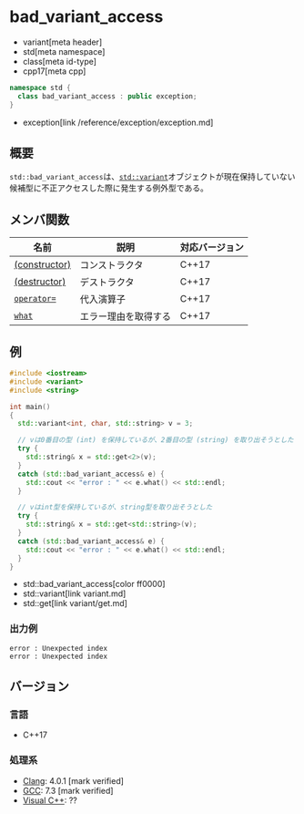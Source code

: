 # bad_variant_access
* variant[meta header]
* std[meta namespace]
* class[meta id-type]
* cpp17[meta cpp]

```cpp
namespace std {
  class bad_variant_access : public exception;
}
```
* exception[link /reference/exception/exception.md]

## 概要
`std::bad_variant_access`は、[`std::variant`](/reference/variant/variant.md)オブジェクトが現在保持していない候補型に不正アクセスした際に発生する例外型である。


## メンバ関数

| 名前 | 説明 | 対応バージョン |
|------|------|----------------|
| [(constructor)](bad_variant_access/op_constructor.md) | コンストラクタ | C++17 |
| [(destructor)](bad_variant_access/op_destructor.md) | デストラクタ | C++17 |
| [`operator=`](bad_variant_access/op_assign.md) | 代入演算子 | C++17 |
| [`what`](bad_variant_access/what.md) | エラー理由を取得する | C++17 |


## 例
```cpp example
#include <iostream>
#include <variant>
#include <string>

int main()
{
  std::variant<int, char, std::string> v = 3;

  // vは0番目の型 (int) を保持しているが、2番目の型 (string) を取り出そうとした
  try {
    std::string& x = std::get<2>(v);
  }
  catch (std::bad_variant_access& e) {
    std::cout << "error : " << e.what() << std::endl;
  }

  // vはint型を保持しているが、string型を取り出そうとした
  try {
    std::string& x = std::get<std::string>(v);
  }
  catch (std::bad_variant_access& e) {
    std::cout << "error : " << e.what() << std::endl;
  }
}
```
* std::bad_variant_access[color ff0000]
* std::variant[link variant.md]
* std::get[link variant/get.md]

### 出力例
```
error : Unexpected index
error : Unexpected index
```

## バージョン
### 言語
- C++17

### 処理系
- [Clang](/implementation.md#clang): 4.0.1 [mark verified]
- [GCC](/implementation.md#gcc): 7.3 [mark verified]
- [Visual C++](/implementation.md#visual_cpp): ??
